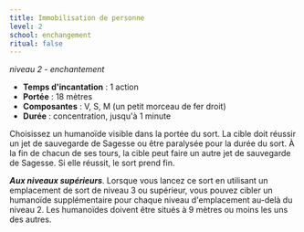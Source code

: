 ```yaml
---
title: Immobilisation de personne
level: 2
school: enchangement
ritual: false
---
```

*niveau 2 - enchantement*

- **Temps d'incantation** : 1 action
- **Portée** : 18 mètres
- **Composantes** : V, S, M (un petit morceau de fer droit)
- **Durée** : concentration, jusqu'à 1 minute

Choisissez un humanoïde visible dans la portée du sort. La cible doit réussir un jet de sauvegarde de Sagesse ou être paralysée pour la durée du sort. À la fin de chacun de ses tours, la cible peut faire un autre jet de sauvegarde de Sagesse. Si elle réussit, le sort prend fin.

**_Aux niveaux supérieurs_**. Lorsque vous lancez ce sort en utilisant un emplacement de sort de niveau 3 ou supérieur, vous pouvez cibler un humanoïde supplémentaire pour chaque niveau d'emplacement au-delà du niveau 2. Les humanoïdes doivent être situés à 9 mètres ou moins les uns des autres.